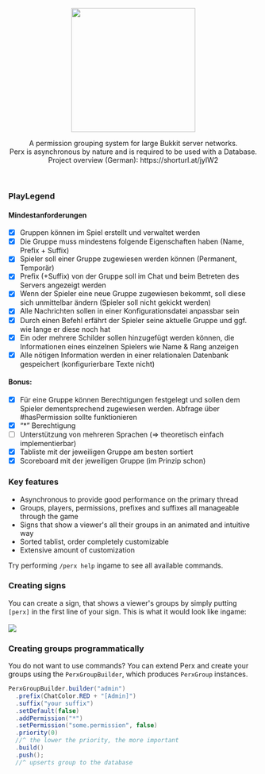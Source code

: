 <p align="center">
  <img src="https://github.com/aparx/perx/assets/47287352/9dcafd26-54dd-4e72-b195-784195dda887" width="250" />
  <p align="center">
    A permission grouping system for large Bukkit server networks.<br/>
    Perx is asynchronous by nature and is required to be used with a Database.<br/>
    Project overview (German): https://shorturl.at/jyIW2
  </p>
</p>
<br/>

### PlayLegend
#### Mindestanforderungen
- [x] Gruppen können im Spiel erstellt und verwaltet werden
- [x] Die Gruppe muss mindestens folgende Eigenschaften haben (Name, Prefix + Suffix)
- [x] Spieler soll einer Gruppe zugewiesen werden können (Permanent, Temporär)
- [x] Prefix (+Suffix) von der Gruppe soll im Chat und beim Betreten des Servers angezeigt werden
- [x] Wenn der Spieler eine neue Gruppe zugewiesen bekommt, soll diese sich unmittelbar ändern (Spieler soll nicht gekickt werden)
- [x] Alle Nachrichten sollen in einer Konfigurationsdatei anpassbar sein
- [x] Durch einen Befehl erfährt der Spieler seine aktuelle Gruppe und ggf. wie lange er diese noch hat
- [x] Ein oder mehrere Schilder sollen hinzugefügt werden können, die Informationen eines einzelnen Spielers wie Name & Rang anzeigen
- [x] Alle nötigen Information werden in einer relationalen Datenbank gespeichert (konfigurierbare Texte nicht)
#### Bonus:
- [x] Für eine Gruppe können Berechtigungen festgelegt und sollen dem Spieler dementsprechend zugewiesen werden. Abfrage über #hasPermission sollte funktionieren
- [x] “*” Berechtigung
- [ ] Unterstützung von mehreren Sprachen (=> theoretisch einfach implementierbar)
- [x] Tabliste mit der jeweiligen Gruppe am besten sortiert
- [x] Scoreboard mit der jeweiligen Gruppe (im Prinzip schon)

### Key features
- Asynchronous to provide good performance on the primary thread 
- Groups, players, permissions, prefixes and suffixes all manageable through the game
- Signs that show a viewer's all their groups in an animated and intuitive way
- Sorted tablist, order completely customizable
- Extensive amount of customization

Try performing `/perx help` ingame to see all available commands.

### Creating signs
You can create a sign, that shows a viewer's groups by simply putting `[perx]` in the first line of your sign. This is what it would look like ingame:
<br/><br/>
<img src="https://i.gyazo.com/c66330001f1ee9ade9d42c0ae99eeccb.gif" />

### Creating groups programmatically
You do not want to use commands? You can extend Perx and create your groups using the `PerxGroupBuilder`, which produces `PerxGroup` instances.
```java
PerxGroupBuilder.builder("admin")
  .prefix(ChatColor.RED + "[Admin]")
  .suffix("your suffix")
  .setDefault(false)
  .addPermission("*")
  .setPermission("some.permission", false)
  .priority(0)
  //^ the lower the priority, the more important
  .build()
  .push();
  //^ upserts group to the database
```
